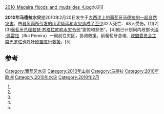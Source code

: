 [2010_Madeira_floods_and_mudslides_4.jpg](https://zh.wikipedia.org/wiki/File:2010_Madeira_floods_and_mudslides_4.jpg "fig:2010_Madeira_floods_and_mudslides_4.jpg")水灾\]\]

**2010年马德拉水灾**是2010年2月20日发生于[大西洋上的](../Page/大西洋.md "wikilink")[葡萄牙](../Page/葡萄牙.md "wikilink")[马德拉的一起](../Page/马德拉.md "wikilink")[自然灾害](../Page/自然灾害.md "wikilink")，由[暴风雨所引发的山泥倾泻和](../Page/暴风雨.md "wikilink")[水灾造成了至少](../Page/水灾.md "wikilink")32人死亡、68人受伤。\[1\]\[2\]\[3\][葡萄牙总理](../Page/葡萄牙总理.md "wikilink")[若瑟·苏格拉底称水灾令他](../Page/若瑟·苏格拉底.md "wikilink")“震惊和悲伤”。\[4\]他已计划同内政部长[瑞·佩雷拉](../Page/瑞·佩雷拉.md "wikilink")（Rui
Pereira）一同前往灾区，协调救援。前葡萄牙总理、[欧盟委员会主席](../Page/欧盟委员会.md "wikilink")[巴罗佐也呼吁](../Page/巴罗佐.md "wikilink")[欧盟进行救援](../Page/欧盟.md "wikilink")。\[5\]

## 参考

[Category:葡萄牙水灾](https://zh.wikipedia.org/wiki/Category:葡萄牙水灾 "wikilink")
[Category:2010年山崩](https://zh.wikipedia.org/wiki/Category:2010年山崩 "wikilink")
[Category:马德拉](https://zh.wikipedia.org/wiki/Category:马德拉 "wikilink")
[Category:2010年歐洲](https://zh.wikipedia.org/wiki/Category:2010年歐洲 "wikilink")
[Category:2010年水灾](https://zh.wikipedia.org/wiki/Category:2010年水灾 "wikilink")
[Category:2010年2月](https://zh.wikipedia.org/wiki/Category:2010年2月 "wikilink")

1.

2.

3.

4.
5.